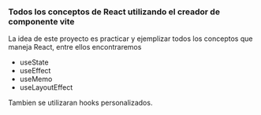 ### Todos los conceptos de React utilizando el creador de componente vite

La idea de este proyecto es practicar y ejemplizar todos los conceptos que maneja React, entre ellos encontraremos

- useState
- useEffect
- useMemo
- useLayoutEffect


Tambien se utilizaran hooks personalizados.


